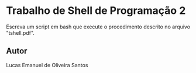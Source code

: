 # Trabalho de Shell de Programação 2
Escreva um script em bash que execute o procedimento descrito no arquivo "tshell.pdf".

## Autor
Lucas Emanuel de Oliveira Santos
